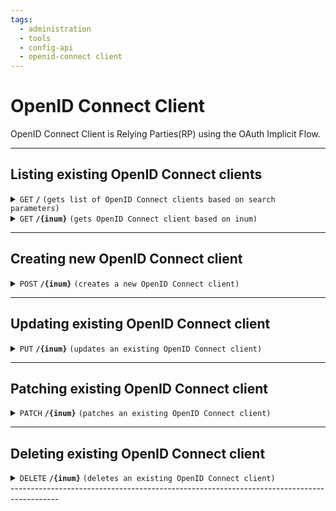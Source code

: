 ```yaml
---
tags:
  - administration
  - tools
  - config-api
  - openid-connect client
---
```


# OpenID Connect Client

OpenID Connect Client is Relying Parties(RP) using the OAuth Implicit Flow.

------------------------------------------------------------------------------------------

## Listing existing OpenID Connect clients

<details>
 <summary><code>GET</code> <code><b>/</b></code> <code>(gets list of OpenID Connect clients based on search parameters)</code></summary>

### Parameters

> | name       |  param type | data type      | type      |default value | description                                                                     |
> |------------|-------------|----------------|-----------|--------------|---------------------------------------------------------------------------------|
> | limit      |  query      | integer        | optional  |50            |Search size - max size of the results to return                                  |
> | pattern    |  query      | string         | optional  |N/A           |Comma separated search patter. E.g. `pattern=edu`, `pattern=edu,locale,License`  |
> | startIndex |  query      | integer        | optional  |1             |Index of the first query result                                                  |
> | sortBy     |  query      | string         | optional  |inum          |Field whose value will be used to order the returned response                |
> | sortOrder  |  query      | string         | optional  |ascending     |Search size - max size of the results to return                                  |


### Responses

> | http code     | content-type                      | response                                                            |
> |---------------|-----------------------------------|---------------------------------------------------------------------|
> | `200`         | `application/json`                | `Paginated result`                                                  |
> | `401`         | `application/json`                | `{"code":"401","message":"Unauthorized"}`                           |
> | `500`         | `application/json`                | `{"code":"500","message":"Error msg"}`                              |

### Example cURL

> ```javascript
>  curl -k -i -H "Accept: application/json" -H "Content-Type: application/json" -H "Authorization:Bearer 697479e0-e6f4-453d-bf7a-ddf31b53efba" -X GET http://my.jans.server/jans-config-api/api/v1/openid/clients?limit=3&pattern=test&startIndex=1&includeSource=true
> ```

### Sample Response
> ```javascript
>{
>    "start": 0,
>    "totalEntriesCount": 5,
>    "entriesCount": 3,
>    "entries": [
>        {
>            "dn": "inum=FF81-2D39,ou=clients,o=jans",
>            "clientSecret": "FF81-2D39-jans",
>            "frontChannelLogoutSessionRequired": false,
>            "redirectUris": [
>                "https://jans.server2/jans-auth-rp/home.htm",
>                "https://client.example.com/cb",
>                "https://client.example.com/cb1",
>                "https://client.example.com/cb2"
>            ],
>            "claimRedirectUris": [
>                "https://jans.server2/jans-auth/restv1/uma/gather_claims"
>            ],
>            "responseTypes": [
>                "token",
>                "code",
>                "id_token"
>            ],
>            "grantTypes": [
>                "authorization_code",
>                "implicit",
>                "refresh_token",
>                "client_credentials"
>            ],
>            "applicationType": "web",
>            "clientName": "Jans Test Client (don't remove)",
>            "clientNameLocalized": {},
>            "logoUriLocalized": {},
>            "clientUriLocalized": {},
>            "policyUriLocalized": {},
>            "tosUriLocalized": {},
>            "subjectType": "public",
>            "idTokenSignedResponseAlg": "RS256",
>            "tokenEndpointAuthMethod": "client_secret_basic",
>            "scopes": [
>                "inum=F0C4,ou=scopes,o=jans",
>                "inum=10B2,ou=scopes,o=jans",
>                "inum=764C,ou=scopes,o=jans",
>                "inum=43F1,ou=scopes,o=jans",
>                "inum=341A,ou=scopes,o=jans",
>                "inum=6D99,ou=scopes,o=jans"
>            ],
>            "trustedClient": true,
>            "persistClientAuthorizations": false,
>            "includeClaimsInIdToken": false,
>            "customAttributes": [],
>            "customObjectClasses": [
>                "top"
>            ],
>            "rptAsJwt": false,
>            "accessTokenAsJwt": false,
>            "disabled": false,
>            "attributes": {
>                "runIntrospectionScriptBeforeJwtCreation": false,
>                "keepClientAuthorizationAfterExpiration": false,
>                "allowSpontaneousScopes": false,
>                "backchannelLogoutSessionRequired": false,
>                "parLifetime": 600,
>                "requirePar": false,
>                "jansDefaultPromptLogin": false
>            },
>            "displayName": "Jans Test Client (don't remove)",
>            "authenticationMethod": "client_secret_basic",
>            "tokenBindingSupported": false,
>            "baseDn": "inum=FF81-2D39,ou=clients,o=jans",
>            "inum": "FF81-2D39"
>        },
>        {
>            "dn": "inum=AB77-1A2B,ou=clients,o=jans",
>            "clientSecret": "AB77-1A2B-jans",
>            "frontChannelLogoutSessionRequired": false,
>            "redirectUris": [
>                "https://client.example.com/cb"
>            ],
>            "claimRedirectUris": [
>                "https://jans.server2/jans-auth/restv1/uma/gather_claims"
>            ],
>            "responseTypes": [
>                "code",
>                "id_token"
>            ],
>            "grantTypes": [
>                "authorization_code",
>                "implicit",
>                "refresh_token",
>                "client_credentials"
>            ],
>            "applicationType": "web",
>            "clientName": "Jans Test Resource Server Client (don't remove)",
>            "clientNameLocalized": {},
>            "logoUriLocalized": {},
>            "clientUriLocalized": {},
>            "policyUriLocalized": {},
>            "tosUriLocalized": {},
>            "subjectType": "public",
>            "idTokenSignedResponseAlg": "RS256",
>            "tokenEndpointAuthMethod": "client_secret_basic",
>            "scopes": [
>                "inum=6D99,ou=scopes,o=jans",
>                "inum=7D90,ou=scopes,o=jans"
>            ],
>            "trustedClient": true,
>            "persistClientAuthorizations": false,
>            "includeClaimsInIdToken": false,
>            "customAttributes": [],
>            "customObjectClasses": [
>                "top"
>            ],
>            "rptAsJwt": false,
>            "accessTokenAsJwt": false,
>            "disabled": false,
>            "attributes": {
>                "runIntrospectionScriptBeforeJwtCreation": false,
>                "keepClientAuthorizationAfterExpiration": false,
>                "allowSpontaneousScopes": false,
>                "backchannelLogoutSessionRequired": false,
>                "parLifetime": 600,
>                "requirePar": false,
>                "jansDefaultPromptLogin": false
>            },
>            "displayName": "Jans Test Resource Server Client (don't remove)",
>            "authenticationMethod": "client_secret_basic",
>            "tokenBindingSupported": false,
>            "baseDn": "inum=AB77-1A2B,ou=clients,o=jans",
>            "inum": "AB77-1A2B"
>        },
>        {
>            "dn": "inum=3E20,ou=clients,o=jans",
>            "clientSecret": "3E20-jans",
>            "frontChannelLogoutSessionRequired": false,
>            "redirectUris": [
>                "https://client.example.com/cb"
>            ],
>            "responseTypes": [
>                "code",
>                "id_token"
>            ],
>            "grantTypes": [
>                "authorization_code",
>                "implicit",
>                "refresh_token",
>                "client_credentials"
>            ],
>            "applicationType": "web",
>            "clientName": "Jans Test Requesting Party Client (don't remove)",
>            "clientNameLocalized": {},
>            "logoUriLocalized": {},
>            "clientUriLocalized": {},
>            "policyUriLocalized": {},
>            "tosUriLocalized": {},
>            "subjectType": "public",
>            "idTokenSignedResponseAlg": "RS256",
>            "tokenEndpointAuthMethod": "client_secret_basic",
>            "trustedClient": true,
>            "persistClientAuthorizations": false,
>            "includeClaimsInIdToken": false,
>            "customAttributes": [],
>            "customObjectClasses": [
>                "top"
>            ],
>            "rptAsJwt": false,
>            "accessTokenAsJwt": false,
>            "disabled": false,
>            "attributes": {
>                "runIntrospectionScriptBeforeJwtCreation": false,
>                "keepClientAuthorizationAfterExpiration": false,
>                "allowSpontaneousScopes": false,
>                "backchannelLogoutSessionRequired": false,
>                "parLifetime": 600,
>                "requirePar": false,
>                "jansDefaultPromptLogin": false
>            },
>            "displayName": "Jans Test Requesting Party Client (don't remove)",
>            "authenticationMethod": "client_secret_basic",
>            "tokenBindingSupported": false,
>            "baseDn": "inum=3E20,ou=clients,o=jans",
>            "inum": "3E20"
>        }
>    ]
>}
> ```

</details>


<details>
  <summary><code>GET</code> <code><b>/{inum}</b></code> <code>(gets OpenID Connect client based on inum)</code></summary>

### Parameters

> | name       |  param type | data type      | type      |default value | description                            |
> |------------|-------------|----------------|-----------|--------------|----------------------------------------|
> | `inum`     |  path       | string         | required  | NA           | OpenID Connect client unique identifier|

### Responses

> | http code     | content-type                      | response                                                            |
> |---------------|-----------------------------------|---------------------------------------------------------------------|
> | `200`         | `application/json        `        | `OpenID Connect client details`                                     |
> | `401`         | `application/json`                | `{"code":"401","message":"Unauthorized"}`                           |
> | `401`         | `application/json`                | `{"code":"404","message":"Not Found"}`                           |
> | `500`         | `application/json`                | `{"code":"500","message":"Error msg"}`                              |

### Example cURL

> ```javascript
>  curl -k -i -H "Accept: application/json" -H "Content-Type: application/json" -H "Authorization:Bearer 697479e0-e6f4-453d-bf7a-ddf31b53efba" -X GET http://my.jans.server/jans-config-api/api/v1/openid/clients/bd27a9f6-7772-4049-bd4f-bf7c651fbe7c
> ```

### Sample Response

> ```javascript
>{
>    "dn": "inum=bd27a9f6-7772-4049-bd4f-bf7c651fbe7c,ou=clients,o=jans",
>    "deletable": false,
>    "clientSecret": "WonHg253UDJmtl7d55z1K0PWWEZ3N9Xg+O33ibJ1JwCVs4ynLhjPxQ==",
>    "frontChannelLogoutSessionRequired": false,
>    "redirectUris": [
>        "https://abc,com"
>    ],
>    "responseTypes": [
>        "code"
>    ],
>    "grantTypes": [
>        "refresh_token",
>        "authorization_code"
>    ],
>    "applicationType": "web",
>    "clientName": "test1234",
>    "clientNameLocalized": {},
>    "logoUriLocalized": {},
>    "clientUriLocalized": {},
>    "policyUriLocalized": {},
>    "tosUriLocalized": {},
>    "subjectType": "public",
>    "tokenEndpointAuthMethod": "client_secret_basic",
>    "scopes": [
>        "inum=43F1,ou=scopes,o=jans",
>        "inum=C17A,ou=scopes,o=jans",
>        "inum=764C,ou=scopes,o=jans"
>    ],
>    "trustedClient": false,
>    "persistClientAuthorizations": false,
>    "includeClaimsInIdToken": false,
>    "customAttributes": [],
>    "customObjectClasses": [
>        "top",
>        "jansClntCustomAttributes"
>    ],
>    "rptAsJwt": false,
>    "accessTokenAsJwt": false,
>    "disabled": false,
>    "attributes": {
>        "runIntrospectionScriptBeforeJwtCreation": false,
>        "keepClientAuthorizationAfterExpiration": false,
>        "allowSpontaneousScopes": false,
>        "backchannelLogoutSessionRequired": false,
>        "parLifetime": 600,
>        "requirePar": false,
>        "jansDefaultPromptLogin": false
>    },
>    "backchannelUserCodeParameter": false,
>    "description": "test1234",
>    "displayName": "test1234",
>    "authenticationMethod": "client_secret_basic",
>    "tokenBindingSupported": false,
>    "baseDn": "inum=bd27a9f6-7772-4049-bd4f-bf7c651fbe7c,ou=clients,o=jans",
>    "inum": "bd27a9f6-7772-4049-bd4f-bf7c651fbe7c"
>}
> ```

</details>

------------------------------------------------------------------------------------------

## Creating new OpenID Connect client

<details>
  <summary><code>POST</code> <code><b>/{inum}</b></code> <code>(creates a new OpenID Connect client)</code></summary>

### Parameters

> | name       |  param type | data type      | type      |default value | description                            |
> |------------|-------------|----------------|-----------|--------------|----------------------------------------|
> | None       |  request    | object (JSON)  | required  | NA           | OpenID Connect client json                         |

### Responses

> | http code     | content-type                      | response                                                            |
> |---------------|-----------------------------------|---------------------------------------------------------------------|
> | `201`         | `application/json        `        | `OpenID Connect client json`                                                 |
> | `401`         | `application/json`                | `{"code":"401","message":"Unauthorized"}`                           |
> | `500`         | `application/json`                | `{"code":"500","message":"Error msg"}`                              |

### Example cURL

> ```javascript
>  curl -X POST -k -H 'Content-Type: application/json' -H 'Authorization: Bearer ba9b8810-7a2b-4e4a-a18a-689d7eacf7d1' -i 'https://my.jans.server/jans-config-api/api/v1/openid/clients' --data @post.json
> ```

### Sample Request

> ```javascript
>{
>  "clientName": "test1234",
>  "description": "test1234",
>  "expirable": [],
>  "softwareSection": false,
>  "cibaSection": false,
>  "backchannelUserCodeParameter": false,
>  "redirectUris": [
>    "https://abc,com"
>  ],
>  "claimRedirectUris": [],
>  "authorizedOrigins": [],
>  "requestUris": [],
>  "postLogoutRedirectUris": [],
>  "responseTypes": [],
>  "grantTypes": [],
>  "scopes": [
>    "inum=43F1,ou=scopes,o=jans",
>    "inum=C17A,ou=scopes,o=jans",
>    "inum=764C,ou=scopes,o=jans"
>  ],
>  "attributes": {
>    "tlsClientAuthSubjectDn": null,
>    "runIntrospectionScriptBeforeAccessTokenAsJwtCreationAndIncludeClaims": false,
>    "keepClientAuthorizationAfterExpiration": false,
>    "allowSpontaneousScopes": false,
>    "backchannelLogoutSessionRequired": false,
>    "backchannelLogoutUri": [],
>    "rptClaimsScripts": [],
>    "consentGatheringScripts": [],
>    "spontaneousScopeScriptDns": [],
>    "introspectionScripts": [],
>    "postAuthnScripts": [],
>    "additionalAudience": [],
>    "spontaneousScopes": [],
>    "redirectUrisRegex": "",
>    "parLifetime": "",
>    "requirePar": false,
>    "jansDefaultPromptLogin": false,
>    "authorizedAcrValues": [],
>    "updateTokenScriptDns": [],
>    "ropcScripts": [],
>    "jansAuthSignedRespAlg": "",
>    "jansAuthEncRespAlg": "",
>    "jansAuthEncRespEnc": ""
>  },
>  "tlsClientAuthSubjectDn": null,
>  "frontChannelLogoutSessionRequired": false,
>  "runIntrospectionScriptBeforeAccessTokenAsJwtCreationAndIncludeClaims": false,
>  "backchannelLogoutSessionRequired": false,
>  "keepClientAuthorizationAfterExpiration": false,
>  "allowSpontaneousScopes": false,
>  "spontaneousScopes": [],
>  "introspectionScripts": [],
>  "spontaneousScopeScriptDns": [],
>  "consentGatheringScripts": [],
>  "redirectUrisRegex": "",
>  "parLifetime": "",
>  "requirePar": false,
>  "updateTokenScriptDns": [],
>  "ropcScripts": [],
>  "jansAuthSignedRespAlg": "",
>  "jansAuthEncRespAlg": "",
>  "jansAuthEncRespEnc": "",
>  "postAuthnScripts": [],
>  "rptClaimsScripts": [],
>  "additionalAudience": [],
>  "backchannelLogoutUri": [],
>  "jansDefaultPromptLogin": false,
>  "authorizedAcrValues": [],
>  "customObjectClasses": [],
>  "requireAuthTime": false,
>  "trustedClient": false,
>  "persistClientAuthorizations": false,
>  "includeClaimsInIdToken": false,
>  "rptAsJwt": false,
>  "accessTokenAsJwt": false,
>  "disabled": false,
>  "action_message": "test1234test1234"
>}
> ```


</details>

------------------------------------------------------------------------------------------

## Updating existing OpenID Connect client

<details>
  <summary><code>PUT</code> <code><b>/{inum}</b></code> <code>(updates an existing OpenID Connect client)</code></summary>

### Parameters

> | name       |  param type | data type      | type      |default value | description                            |
> |------------|-------------|----------------|-----------|--------------|----------------------------------------|
> | None       |  request    | object (JSON)  | required  | NA           | OpenID Connect client json                         |

### Responses

> | http code     | content-type                      | response                                                                      |
> |---------------|-----------------------------------|-------------------------------------------------------------------------------|
> | `200`         | `application/json        `        | `OpenID Connect client json`                                                  |
> | `404`         | `application/json`                | `{"code":"404","message":"The requested OpenID Connect client doesn't exist"}`|
> | `401`         | `application/json`                | `{"code":"401","message":"Unauthorized"}`                                     |
> | `500`         | `application/json`                | `{"code":"500","message":"Error msg"}`                                        |

### Example cURL

> ```javascript
>  curl -X PUT -k -H 'Content-Type: application/json' -H 'Authorization: Bearer ba9b8810-7a2b-4e4a-a18a-689d7eacf7d1' -i 'https://my.jans.server/jans-config-api/api/v1/openid/clients' --data @put.json
> ```

### Sample Request

> ```javascript
>{
>    "dn": "inum=bd27a9f6-7772-4049-bd4f-bf7c651fbe7c,ou=clients,o=jans",
>    "deletable": false,
>    "clientSecret": "c0b5ce54-d1e0-4a22-999a-8bcd055a3bc2",
>    "frontChannelLogoutSessionRequired": false,
>    "redirectUris": [
>        "https://abc,com"
>    ],
>    "responseTypes": [
>        "code"
>    ],
>    "grantTypes": [
>        "refresh_token",
>        "authorization_code"
>    ],
>    "applicationType": "web",
>    "clientName": "test1234",
>    "clientNameLocalized": {},
>    "logoUriLocalized": {},
>    "clientUriLocalized": {},
>    "policyUriLocalized": {},
>    "tosUriLocalized": {},
>    "subjectType": "public",
>    "tokenEndpointAuthMethod": "client_secret_basic",
>    "scopes": [
>        "inum=43F1,ou=scopes,o=jans",
>        "inum=C17A,ou=scopes,o=jans",
>        "inum=764C,ou=scopes,o=jans"
>    ],
>    "trustedClient": false,
>    "persistClientAuthorizations": false,
>    "includeClaimsInIdToken": false,
>    "customAttributes": [],
>    "customObjectClasses": [
>        "top",
>        "jansClntCustomAttributes"
>    ],
>    "rptAsJwt": false,
>    "accessTokenAsJwt": false,
>    "disabled": false,
>    "attributes": {
>        "runIntrospectionScriptBeforeJwtCreation": false,
>        "keepClientAuthorizationAfterExpiration": false,
>        "allowSpontaneousScopes": false,
>        "backchannelLogoutSessionRequired": false,
>        "parLifetime": 600,
>        "requirePar": false,
>        "jansDefaultPromptLogin": false
>    },
>    "backchannelUserCodeParameter": false,
>    "description": "test1234",
>    "displayName": "test1234",
>    "authenticationMethod": "client_secret_basic",
>    "tokenBindingSupported": false,
>    "baseDn": "inum=bd27a9f6-7772-4049-bd4f-bf7c651fbe7c,ou=clients,o=jans",
>    "inum": "bd27a9f6-7772-4049-bd4f-bf7c651fbe7c"
>}
> ```

</details>

------------------------------------------------------------------------------------------

## Patching existing OpenID Connect client

<details>
  <summary><code>PATCH</code> <code><b>/{inum}</b></code> <code>(patches an existing OpenID Connect client)</code></summary>

### Parameters

> | name       |  param type | data type          | type      |default value | description                             |
> |------------|-------------|--------------------|-----------|--------------|-----------------------------------------|
> | inum       |  path       | string             | required  | NA           | OpenID Connect client unique identifier |
> | None       |  request    | json-patch object  | required  | NA           | json-patch request                      |


### Responses

> | http code     | content-type                      | response                                                               |
> |---------------|-----------------------------------|------------------------------------------------------------------------|
> | `200`         | `application/json        `        | `OpenID Connect client details`                                                    |
> | `404`         | `application/json`                | `{"code":"404","message":"The requested <inum> doesn't exist"}`        |
> | `401`         | `application/json`                | `{"code":"401","message":"Unauthorized"}`                              |
> | `500`         | `application/json`                | `{"code":"500","message":"Error msg"}`                                 |

### Example cURL

> ```javascript
>  curl -X PATCH -k -H 'Content-Type: application/json-patch+json' -H 'Authorization: Bearer ba9b8810-7a2b-4e4a-a18a-689d7eacf7d1' -i 'https://my.jans.server/jans-config-api/api/v1/openid/clients/f8c1a111-0919-47e8-a4d4-f7c18f73a644' --data @patch.json
> ```

### Sample Request

> ```javascript
> [{ "op": "replace", "path": "/responseTypes", "value":["code","token"]}] 
> ```

</details>

------------------------------------------------------------------------------------------

## Deleting existing OpenID Connect client

<details>
  <summary><code>DELETE</code> <code><b>/{inum}</b></code> <code>(deletes an existing OpenID Connect client)</code></summary>

### Parameters

> | name       |  param type | data type          | type      |default value | description                             |
> |------------|-------------|--------------------|-----------|--------------|-----------------------------------------|
> | inum       |  path       | string             | required  | NA           | OpenID Connect client unique identifier |


### Responses

> | http code     | content-type                      | response                                                               |
> |---------------|-----------------------------------|------------------------------------------------------------------------|
> | `204`         | `application/json        `        | `No Content`                                                    |
> | `404`         | `application/json`                | `{"code":"404","message":"The requested <inum> doesn't exist"}`        |
> | `401`         | `application/json`                | `{"code":"401","message":"Unauthorized"}`                              |
> | `500`         | `application/json`                | `{"code":"500","message":"Error msg"}`                                 |

### Example cURL

> ```javascript
>  curl -X DELETE -k -H 'Content-Type: application/json' -H 'Authorization: Bearer ba9b8810-7a2b-4e4a-a18a-689d7eacf7d1' -i 'https://my.jans.server/jans-config-api/api/v1/openid/clients/f8c1a111-0919-47e8-a4d4-f7c18f73a644'
> ```

### Sample Request
> None

</details>
------------------------------------------------------------------------------------------
